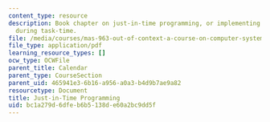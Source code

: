 ```yaml
---
content_type: resource
description: Book chapter on just-in-time programming, or implementing of algorithms
  during task-time.
file: /media/courses/mas-963-out-of-context-a-course-on-computer-systems-that-adapt-to-and-learn-from-context-fall-2001/bc1a279d6dfeb6b5138de60a2bc9dd5f_potter.pdf
file_type: application/pdf
learning_resource_types: []
ocw_type: OCWFile
parent_title: Calendar
parent_type: CourseSection
parent_uid: 465941e3-6b16-a956-a0a3-b4d9b7ae9a82
resourcetype: Document
title: Just-in-Time Programming
uid: bc1a279d-6dfe-b6b5-138d-e60a2bc9dd5f
---
```

